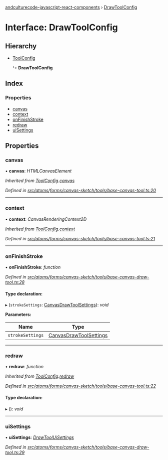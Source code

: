 [andculturecode-javascript-react-components](../README.md) › [DrawToolConfig](drawtoolconfig.md)

# Interface: DrawToolConfig

## Hierarchy

* [ToolConfig](toolconfig.md)

  ↳ **DrawToolConfig**

## Index

### Properties

* [canvas](drawtoolconfig.md#canvas)
* [context](drawtoolconfig.md#context)
* [onFinishStroke](drawtoolconfig.md#onfinishstroke)
* [redraw](drawtoolconfig.md#redraw)
* [uiSettings](drawtoolconfig.md#uisettings)

## Properties

###  canvas

• **canvas**: *HTMLCanvasElement*

*Inherited from [ToolConfig](toolconfig.md).[canvas](toolconfig.md#canvas)*

*Defined in [src/atoms/forms/canvas-sketch/tools/base-canvas-tool.ts:20](https://github.com/AndcultureCode/AndcultureCode.JavaScript.React.Components/blob/d179e3a/src/atoms/forms/canvas-sketch/tools/base-canvas-tool.ts#L20)*

___

###  context

• **context**: *CanvasRenderingContext2D*

*Inherited from [ToolConfig](toolconfig.md).[context](toolconfig.md#context)*

*Defined in [src/atoms/forms/canvas-sketch/tools/base-canvas-tool.ts:21](https://github.com/AndcultureCode/AndcultureCode.JavaScript.React.Components/blob/d179e3a/src/atoms/forms/canvas-sketch/tools/base-canvas-tool.ts#L21)*

___

###  onFinishStroke

• **onFinishStroke**: *function*

*Defined in [src/atoms/forms/canvas-sketch/tools/base-canvas-draw-tool.ts:28](https://github.com/AndcultureCode/AndcultureCode.JavaScript.React.Components/blob/d179e3a/src/atoms/forms/canvas-sketch/tools/base-canvas-draw-tool.ts#L28)*

#### Type declaration:

▸ (`strokeSettings`: [CanvasDrawToolSettings](canvasdrawtoolsettings.md)): *void*

**Parameters:**

Name | Type |
------ | ------ |
`strokeSettings` | [CanvasDrawToolSettings](canvasdrawtoolsettings.md) |

___

###  redraw

• **redraw**: *function*

*Inherited from [ToolConfig](toolconfig.md).[redraw](toolconfig.md#redraw)*

*Defined in [src/atoms/forms/canvas-sketch/tools/base-canvas-tool.ts:22](https://github.com/AndcultureCode/AndcultureCode.JavaScript.React.Components/blob/d179e3a/src/atoms/forms/canvas-sketch/tools/base-canvas-tool.ts#L22)*

#### Type declaration:

▸ (): *void*

___

###  uiSettings

• **uiSettings**: *[DrawToolUiSettings](drawtooluisettings.md)*

*Defined in [src/atoms/forms/canvas-sketch/tools/base-canvas-draw-tool.ts:29](https://github.com/AndcultureCode/AndcultureCode.JavaScript.React.Components/blob/d179e3a/src/atoms/forms/canvas-sketch/tools/base-canvas-draw-tool.ts#L29)*
